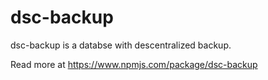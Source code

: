 # dsc-backup
dsc-backup is a databse with descentralized backup.

Read more at https://www.npmjs.com/package/dsc-backup
